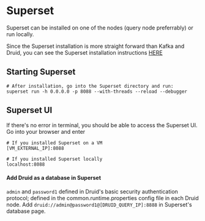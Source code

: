 # Superset 

Superset can be installed on one of the nodes (query node preferrably) or run locally. 

Since the Superset installation is more straight forward than Kafka and Druid, 
you can see the Superset installation instructions [HERE](https://superset.apache.org/docs/installation/installing-superset-from-scratch)

## Starting Superset 

```
# After installation, go into the Superset directory and run:
superset run -h 0.0.0.0 -p 8088 --with-threads --reload --debugger
```  

## Superset UI
If there's no error in terminal, you should be able to access the Superset UI.
Go into your browser and enter
```
# If you installed Superset on a VM
[VM_EXTERNAL_IP]:8088 

# If you installed Superset locally
localhost:8088
``` 

#### Add Druid as a database in Superset
`admin` and `password1` defined in Druid's basic security authentication protocol; defined in the common.runtime.properties config file in each Druid node. Add `druid://admin@password1@[DRUID_QUERY_IP]:8888` in Superset's database page.
